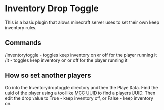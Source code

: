 # Inventory Drop Toggle
This is a basic plugin that alows minecraft server uses to set their own keep inventory rules.

## Commands
/inventorytoggle - toggles keep inventory on or off for the player running it
/it - toggles keep inventory on or off for the player running it

## How so set another players
Go into the Inventorydroptoggle directory and then the Playe Data. Find the uuid of the player using a tool like [MCC UUID](https://mcuuid.net/) to find a players UUID.
Then edit the drop value to True - keep inventory off, or False - keep inventory on.

